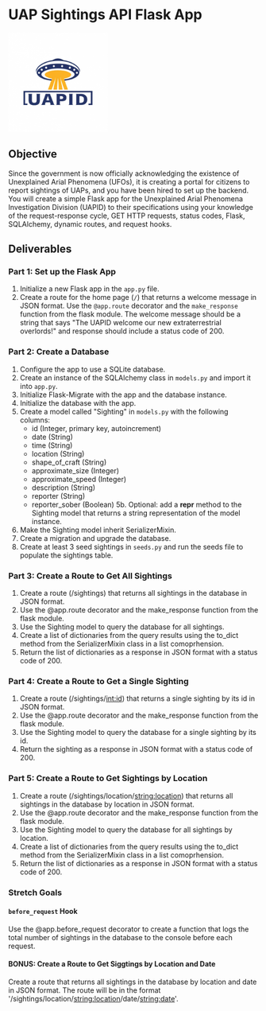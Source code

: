 # UAP Sightings API Flask App

<img src="./assets/uapid.png" width="200" height="200" alt="UAPID logo"/>

## Objective

Since the government is now officially acknowledging the existence of Unexplained Arial Phenomena (UFOs), it is creating a portal for citizens to report sightings of UAPs, and you have been hired to set up the backend.  You will create a simple Flask app for the Unexplained Arial Phenomena Investigation Division (UAPID) to their specifications using your knowledge of the request-response cycle, GET HTTP requests, status codes, Flask, SQLAlchemy, dynamic routes, and request hooks.

## Deliverables

### Part 1: Set up the Flask App
1. Initialize a new Flask app in the `app.py` file.
2. Create a route for the home page (`/`) that returns a welcome message in JSON format.  Use the `@app.route` decorator and the `make_response` function from the flask module. The welcome message should be a string that says "The UAPID welcome our new extraterrestrial overlords!" and response should include a status code of 200.

### Part 2: Create a Database
1. Configure the app to use a SQLite database.
2. Create an instance of the SQLAlchemy class in `models.py` and import it into `app.py`.
3. Initialize Flask-Migrate with the app and the database instance.
4. Initialize the database with the app.
5. Create a model called "Sighting" in `models.py` with the following columns:
    - id (Integer, primary key, autoincrement)
    - date (String)
    - time (String)
    - location (String)
    - shape_of_craft (String)
    - approximate_size (Integer)
    - approximate_speed (Integer)
    - description (String)
    - reporter (String)
    - reporter_sober (Boolean)
    5b. Optional: add a __repr__ method to the Sighting model that returns a string representation of the model instance.
6. Make the Sighting model inherit SerializerMixin.
7. Create a migration and upgrade the database.
8. Create at least 3 seed sightings in `seeds.py` and run the seeds file to populate the sightings table.

### Part 3: Create a Route to Get All Sightings
1. Create a route (/sightings) that returns all sightings in the database in JSON format.
2. Use the @app.route decorator and the make_response function from the flask module.
3. Use the Sighting model to query the database for all sightings.
4. Create a list of dictionaries from the query results using the to_dict method from the SerializerMixin class in a list comoprhension.
5. Return the list of dictionaries as a response in JSON format with a status code of 200.

### Part 4: Create a Route to Get a Single Sighting
1. Create a route (/sightings/<int:id>) that returns a single sighting by its id in JSON format.
2. Use the @app.route decorator and the make_response function from the flask module.
3. Use the Sighting model to query the database for a single sighting by its id.
4. Return the sighting as a response in JSON format with a status code of 200.

### Part 5: Create a Route to Get Sightings by Location
1. Create a route (/sightings/location/<string:location>) that returns all sightings in the database by location in JSON format.
2. Use the @app.route decorator and the make_response function from the flask module.
3. Use the Sighting model to query the database for all sightings by location.
4. Create a list of dictionaries from the query results using the to_dict method from the SerializerMixin class in a list comoprhension.
5. Return the list of dictionaries as a response in JSON format with a status code of 200.

### Stretch Goals

#### `before_request` Hook
Use the @app.before_request decorator to create a function that logs the total number of sightings in the database to the console before each request.

#### BONUS: Create a Route to Get Siggtings by Location and Date
Create a route that returns all sightings in the database by location and date in JSON format. The route will be in the format '/sightings/location/<string:location>/date/<string:date>'.
